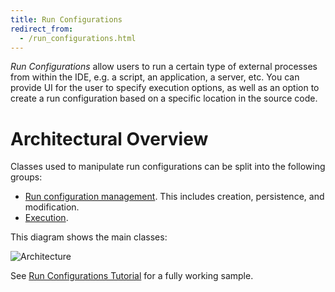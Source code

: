 ```yaml
---
title: Run Configurations
redirect_from:
  - /run_configurations.html
---
```

<!-- Copyright 2000-2020 JetBrains s.r.o. and other contributors. Use of this source code is governed by the Apache 2.0 license that can be found in the LICENSE file. -->

*Run Configurations* allow users to run a certain type of external processes from within the IDE, e.g. a script, an application, a server, etc. You can provide UI for the user to specify execution options, as well as an option to create a run configuration based on a specific location in the source code.

# Architectural Overview

Classes used to manipulate run configurations can be split into the following groups:

* [Run configuration management](/basics/run_configurations/run_configuration_management.md). This includes creation, persistence, and modification.
* [Execution](/basics/run_configurations/run_configuration_execution.md).

This diagram shows the main classes:

![Architecture](img/classes.png)

See [Run Configurations Tutorial](/tutorials/run_configurations.md) for a fully working sample.
